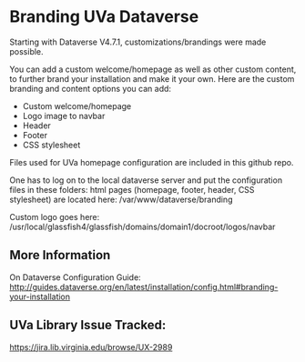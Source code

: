 # Branding UVa Dataverse

Starting with Dataverse V4.7.1, customizations/brandings were made possible.

You can add a custom welcome/homepage as well as other custom content, to further brand your installation and make it your own. Here are the custom branding and content options you can add:

* Custom welcome/homepage
* Logo image to navbar
* Header
* Footer
* CSS stylesheet

Files used for UVa homepage configuration are included in this github repo.

One has to log on to the local dataverse server and put the configuration files in these folders:
html pages (homepage, footer, header, CSS stylesheet) are located here: /var/www/dataverse/branding

Custom logo goes here: /usr/local/glassfish4/glassfish/domains/domain1/docroot/logos/navbar

## More Information
On Dataverse Configuration Guide: http://guides.dataverse.org/en/latest/installation/config.html#branding-your-installation

## UVa Library Issue Tracked:
https://jira.lib.virginia.edu/browse/UX-2989
